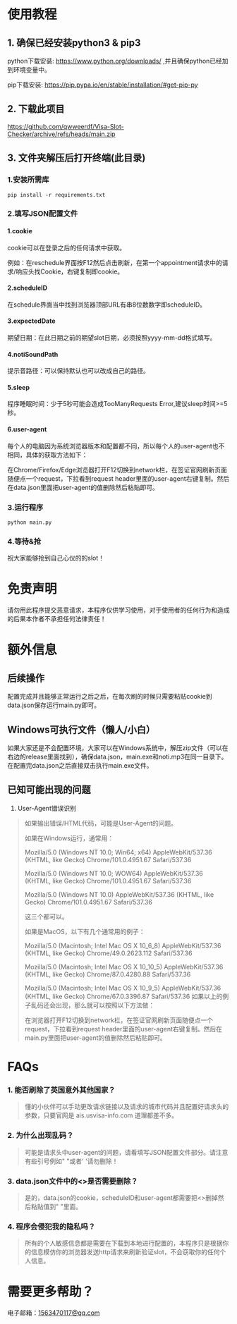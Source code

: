 # 使用教程

## 1. 确保已经安装python3 & pip3

python下载安装: https://www.python.org/downloads/ ,并且确保python已经加到环境变量中。

pip下载安装: https://pip.pypa.io/en/stable/installation/#get-pip-py 

## 2. 下载此项目

https://github.com/qwweerdf/Visa-Slot-Checker/archive/refs/heads/main.zip

## 3. 文件夹解压后打开终端(此目录)

### 1.安装所需库

```shell
pip install -r requirements.txt
```
### 2.填写JSON配置文件

#### 1.cookie

cookie可以在登录之后的任何请求中获取。

例如：在reschedule界面按F12然后点击刷新，在第一个appointment请求中的请求/响应头找Cookie，右键复制即cookie。

#### 2.scheduleID

在schedule界面当中找到浏览器顶部URL有串8位数数字即scheduleID。

#### 3.expectedDate

期望日期：在此日期之前的期望slot日期，必须按照yyyy-mm-dd格式填写。

#### 4.notiSoundPath

提示音路径：可以保持默认也可以改成自己的路径。

#### 5.sleep

程序睡眠时间：少于5秒可能会造成TooManyRequests Error,建议sleep时间>=5秒。

#### 6.user-agent

每个人的电脑因为系统浏览器版本和配置都不同，所以每个人的user-agent也不相同，具体的获取方法如下：

在Chrome/Firefox/Edge浏览器打开F12切换到network栏，在签证官网刷新页面随便点一个request，下拉看到request header里面的user-agent右键复制。然后在data.json里面把user-agent的值删除然后粘贴即可。

### 3.运行程序

```shell
python main.py
```

### 4.等待&抢

祝大家能够抢到自己心仪的的slot！

# 免责声明

请勿用此程序提交恶意请求，本程序仅供学习使用，对于使用者的任何行为和造成的后果本作者不承担任何法律责任！

# 额外信息

## 后续操作

配置完成并且能够正常运行之后之后，在每次刷的时候只需要粘贴cookie到data.json保存运行main.py即可。

## Windows可执行文件（懒人/小白）

如果大家还是不会配置环境，大家可以在Windows系统中，解压zip文件（可以在右边的release里面找到），确保data.json，main.exe和noti.mp3在同一目录下。在配置完data.json之后直接双击执行main.exe文件。

## 已知可能出现的问题 

1. User-Agent错误识别

> 如果输出错误/HTML代码，可能是User-Agent的问题。
>
> 
> 如果在Windows运行，通常用：
> 
> Mozilla/5.0 (Windows NT 10.0; Win64; x64) AppleWebKit/537.36 (KHTML, like Gecko) Chrome/101.0.4951.67 Safari/537.36
> 
> Mozilla/5.0 (Windows NT 10.0; WOW64) AppleWebKit/537.36 (KHTML, like Gecko) Chrome/101.0.4951.67 Safari/537.36
> 
> Mozilla/5.0 (Windows NT 10.0) AppleWebKit/537.36 (KHTML, like Gecko) Chrome/101.0.4951.67 Safari/537.36
> 
> 这三个都可以。
> 
> 如果是MacOS，以下有几个通常用的例子：
> 
> Mozilla/5.0 (Macintosh; Intel Mac OS X 10_6_8) AppleWebKit/537.36 (KHTML, like Gecko) Chrome/49.0.2623.112 Safari/537.36
> 
> Mozilla/5.0 (Macintosh; Intel Mac OS X 10_10_5) AppleWebKit/537.36 (KHTML, like Gecko) Chrome/87.0.4280.88 Safari/537.36
> 
> Mozilla/5.0 (Macintosh; Intel Mac OS X 10_9_5) AppleWebKit/537.36 (KHTML, like Gecko) Chrome/67.0.3396.87 Safari/537.36
> 如果以上的例子乱码还会出现，那么就可以按照以下方法做：
> 
> 在浏览器打开F12切换到network栏，在签证官网刷新页面随便点一个request，下拉看到request header里面的user-agent右键复制。然后在main.py里面把user-agent的值删除然后粘贴即可。

# FAQs

### 1. 能否刷除了英国意外其他国家？

> 懂的小伙伴可以手动更改请求链接以及请求的城市代码并且配置好请求头的参数，只要官网是 ais.usvisa-info.com 道理都差不多。

### 2. 为什么出现乱码？

> 可能是请求头中user-agent的问题，请看填写JSON配置文件部分。请注意有些引号例如" "或者' '请勿删除！

### 3. data.json文件中的<>是否需要删除？

> 是的，data.json的cookie，scheduleID和user-agent都需要把<>删掉然后粘贴值到" "里面。

### 4. 程序会侵犯我的隐私吗？

> 所有的个人敏感信息都是需要在下载到本地进行配置的，本程序只是根据你的信息模仿你的浏览器发送http请求来刷新验证slot，不会窃取你的任何个人信息。

# 需要更多帮助？

电子邮箱：1563470117@qq.com
